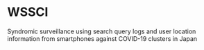 # WSSCI
Syndromic surveillance using search query logs and user location information from smartphones against COVID-19 clusters in Japan

